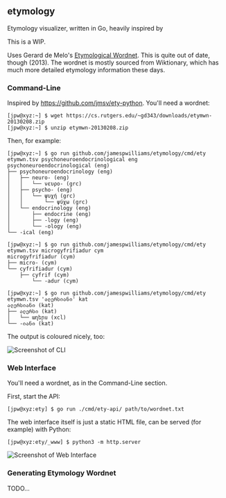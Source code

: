 ## etymology

Etymology visualizer, written in Go, heavily inspired by

This is a WIP.

Uses Gerard de Melo's [Etymological Wordnet](http://etym.org/).
This is quite out of date, though (2013). The wordnet is mostly sourced from
Wiktionary, which has much more detailed etymology information these days.

### Command-Line

Inspired by https://github.com/jmsv/ety-python. You'll need a wordnet:

```console
[jpw@xyz:~] $ wget https://cs.rutgers.edu/~gd343/downloads/etymwn-20130208.zip
[jpw@xyz:~] $ unzip etymwn-20130208.zip
```

Then, for example:

```console
[jpw@xyz:~] $ go run github.com/jamespwilliams/etymology/cmd/ety etymwn.tsv psychoneuroendocrinological eng
psychoneuroendocrinological (eng)
├── psychoneuroendocrinology (eng)
│   ├── neuro- (eng)
│   │   └── νευρο- (grc)
│   ├── psycho- (eng)
│   │   └── ψυχή (grc)
│   │       └── ψύχω (grc)
│   └── endocrinology (eng)
│       ├── endocrine (eng)
│       ├── -logy (eng)
│       └── -ology (eng)
└── -ical (eng)

[jpw@xyz:~] $ go run github.com/jamespwilliams/etymology/cmd/ety etymwn.tsv microgyfrifiadur cym
microgyfrifiadur (cym)
├── micro- (cym)
└── cyfrifiadur (cym)
    ├── cyfrif (cym)
        └── -adur (cym)

[jpw@xyz:~] $ go run github.com/jamespwilliams/etymology/cmd/ety etymwn.tsv 'ალერსიანი' kat
ალერსიანი (kat)
├── ალერსი (kat)
│   └── աղերս (xcl)
└── -იანი (kat)
```

The output is coloured nicely, too:

![Screenshot of CLI](https://raw.githubusercontent.com/jamespwilliams/etymology/master/_assets/cli.png)

### Web Interface

You'll need a wordnet, as in the Command-Line section.

First, start the API:

```console
[jpw@xyz:ety] $ go run ./cmd/ety-api/ path/to/wordnet.txt
```

The web interface itself is just a static HTML file, can be served (for example)
with Python:

```console
[jpw@xyz:ety/_www] $ python3 -m http.server
```

![Screenshot of Web Interface](https://raw.githubusercontent.com/jamespwilliams/etymology/master/_assets/web.png)

### Generating Etymology Wordnet

TODO...
